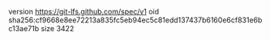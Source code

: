 version https://git-lfs.github.com/spec/v1
oid sha256:cf9668e8ee72213a835fc5eb94ec5c81edd137437b6160e6cf831e6bc13ae71b
size 3422
